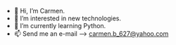 - 👋 Hi, I’m Carmen.
- 👀 I’m interested in new technologies.
- 🌱 I’m currently learning Python.
- 📫 Send me an e-mail --> carmen.b_627@yahoo.com

<!---
Carmenbb/Carmenbb is a ✨ special ✨ repository because its `README.md` (this file) appears on your GitHub profile.
You can click the Preview link to take a look at your changes.
--->
